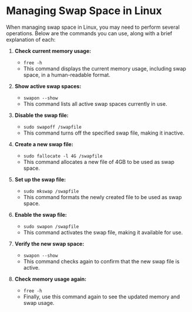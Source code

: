 # Managing Swap Space in Linux

When managing swap space in Linux, you may need to perform several operations. Below are the commands you can use, along with a brief explanation of each:

1. **Check current memory usage:**
   - `free -h`
   - This command displays the current memory usage, including swap space, in a human-readable format.

2. **Show active swap spaces:**
   - `swapon --show`
   - This command lists all active swap spaces currently in use.

3. **Disable the swap file:**
   - `sudo swapoff /swapfile`
   - This command turns off the specified swap file, making it inactive.

4. **Create a new swap file:**
   - `sudo fallocate -l 4G /swapfile`
   - This command allocates a new file of 4GB to be used as swap space.

5. **Set up the swap file:**
   - `sudo mkswap /swapfile`
   - This command formats the newly created file to be used as swap space.

6. **Enable the swap file:**
   - `sudo swapon /swapfile`
   - This command activates the swap file, making it available for use.

7. **Verify the new swap space:**
   - `swapon --show`
   - This command checks again to confirm that the new swap file is active.

8. **Check memory usage again:**
   - `free -h`
   - Finally, use this command again to see the updated memory and swap usage.
